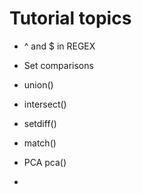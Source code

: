 # Tutorial topics

- ^ and $ in REGEX

- Set comparisons 
 - union()
 - intersect()
 - setdiff()

- match()
- PCA pca()
- 
